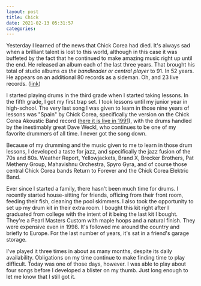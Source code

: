 ```yaml
---
layout: post
title: Chick
date: 2021-02-13 05:31:57
categories:
---
```


Yesterday I learned of the news that Chick Corea had died. It's always sad when a brilliant talent is lost to this world, although in this case it was buffeted by the fact that he continued to make amazing music right up until the end. He released an album each of the last three years. That brought his total of studio albums _as the bandleader or central player_ to 91. In 52 years. He appears on an additional 80 records as a sideman. Oh, and 23 live records. ([link](https://en.wikipedia.org/wiki/Chick_Corea_discography))

I started playing drums in the third grade when I started taking lessons. In the fifth grade, I got my first trap set. I took lessons until my junior year in high-school. The very last song I was given to learn in those nine years of lessons was "Spain" by Chick Corea, specifically the version on the Chick Corea Akoustic Band record ([here it is live in 1991](https://www.youtube.com/watch?v=NJuoj5ODuHg)), with the drums handled by the inestimably great Dave Weckl, who continues to be one of my favorite drummers of all time. I never got the song down.

Because of my drumming and the music given to me to learn in those drum lessons, I developed a taste for jazz, and specifically the jazz fusion of the 70s and 80s. Weather Report, Yellowjackets, Brand X, Brecker Brothers, Pat Metheny Group, Mahavishnu Orchestra, Spyro Gyra, and of course those central Chick Corea bands Return to Forever and the Chick Corea Elektric Band.

Ever since I started a family, there hasn't been much time for drums. I recently started house-sitting for friends, officing from their front room, feeding their fish, cleaning the pool skimmers. I also took the opportunity to set up my drum kit in their extra room. I bought this kit right after I graduated from college with the intent of it being the last kit I bought. They're a Pearl Masters Custom with maple hoops and a natural finish. They were expensive even in 1998. It's followed me around the country and briefly to Europe. For the last number of years, it's sat in a friend's garage storage.

I've played it three times in about as many months, despite its daily availability. Obligations on my time continue to make finding time to play difficult. Today was one of those days, however. I was able to play about four songs before I developed a blister on my thumb. Just long enough to let me know that I still got it.
